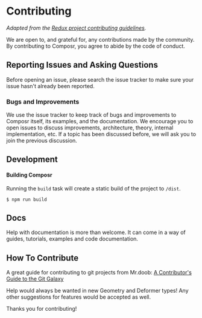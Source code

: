 # Contributing

*Adapted from the [Redux project contributing guidelines](https://github.com/reactjs/redux/blob/master/CONTRIBUTING.md).*

We are open to, and grateful for, any contributions made by the community. By contributing to Composr, you agree to abide by the code of conduct.


## Reporting Issues and Asking Questions

Before opening an issue, please search the issue tracker to make sure your issue hasn't already been reported.

### Bugs and Improvements

We use the issue tracker to keep track of bugs and improvements to Composr itself, its examples, 
and the documentation. We encourage you to open issues to discuss improvements, architecture, theory, 
internal implementation, etc. If a topic has been discussed before, we will ask you to join the previous discussion.

## Development

#### Building Composr

Running the `build` task will create a static build of the project to `/dist`.

```
$ npm run build
```

## Docs

Help with documentation is more than welcome.
It can come in a way of guides, tutorials, examples and code documentation.

## How To Contribute
A great guide for contributing to git projects from Mr.doob: [A Contributor's Guide to the Git Galaxy](https://github.com/mrdoob/three.js/wiki/A-Contributor%27s-Guide-to-the-Git-Galaxy#basic-workflow-creating-a-pull-request)

Help would always be wanted in new Geometry and Deformer types! Any other suggestions for features would be accepted as well. 



Thanks you for contributing!
